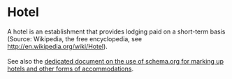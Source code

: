 # Hotel

A hotel is an establishment that provides lodging paid on a short-term basis (Source: Wikipedia, the free encyclopedia, see http://en.wikipedia.org/wiki/Hotel).
<br /><br />
See also the <a href="/docs/hotels.html">dedicated document on the use of schema.org for marking up hotels and other forms of accommodations</a>.
